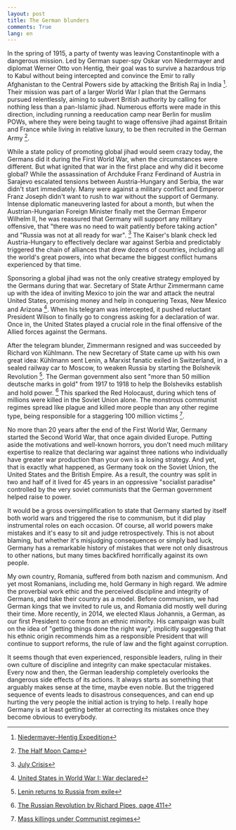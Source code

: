 ```yaml
---
layout: post
title: The German blunders
comments: True
lang: en
---
```


In the spring of 1915, a party of twenty was leaving Constantinople with a dangerous mission. Led by German super-spy Oskar von Niedermayer and diplomat Werner Otto von Hentig, their goal was to survive a hazardous trip to Kabul without being intercepted and convince the Emir to rally Afghanistan to the Central Powers side by attacking the British Raj in India [^1]. Their mission was part of a larger World War I plan that the Germans pursued relentlessly, aiming to subvert British authority by calling for nothing less than a pan-Islamic jihad. Numerous efforts were made in this direction, including running a reeducation camp near Berlin for muslim POWs, where they were being taught to wage offensive jihad against Britain and France while living in relative luxury, to be then recruited in the German Army [^2].

 <!--more-->

While a state policy of promoting global jihad would seem crazy today, the Germans did it during the First World War, when the circumstances were different. But what ignited that war in the first place and why did it become global? While the assassination of Archduke Franz Ferdinand of Austria in Sarajevo escalated tensions between Austria-Hungary and Serbia, the war didn't start immediately. Many were against a military conflict and Emperor Franz Joseph didn't want to rush to war without the support of Germany. Intense diplomatic maneuvering lasted for about a month, but when the Austrian-Hungarian Foreign Minister finally met the German Emperor Wilhelm II, he was reassured that Germany will support any military offensive, that "there was no need to wait patiently before taking action" and "Russia was not at all ready for war". [^3] The Kaiser's blank check led Austria-Hungary to effectively declare war against Serbia and predictably triggered the chain of alliances that drew dozens of countries, including all the world's great powers, into what became the biggest conflict humans experienced by that time.

Sponsoring a global jihad was not the only creative strategy employed by the Germans during that war. Secretary of State Arthur Zimmermann came up with the idea of inviting Mexico to join the war and attack the neutral United States, promising money and help in conquering Texas, New Mexico and Arizona [^4]. When his telegram was intercepted, it pushed reluctant President Wilson to finally go to congress asking for a declaration of war. Once in, the United States played a crucial role in the final offensive of the Allied forces against the Germans.

After the telegram blunder, Zimmermann resigned and was succeeded by Richard von Kühlmann. The new Secretary of State came up with his own great idea: Kühlmann sent Lenin, a Marxist fanatic exiled in Switzerland, in a sealed railway car to Moscow, to weaken Russia by starting the Bolshevik Revolution [^5]. The German government also sent "more than 50 million deutsche marks in gold" from 1917 to 1918 to help the Bolsheviks establish and hold power. [^6] This sparked the Red Holocaust, during which tens of millions were killed in the Soviet Union alone. The monstrous communist regimes spread like plague and killed more people than any other regime type, being responsible for a staggering 100 million victims [^7].

No more than 20 years after the end of the First World War, Germany started the Second World War, that once again divided Europe. Putting aside the motivations and well-known horrors, you don't need much military expertise to realize that declaring war against three nations who individually have greater war production than your own is a losing strategy. And yet, that is exactly what happened, as Germany took on the Soviet Union, the United States and the British Empire. As a result, the country was split in two and half of it lived for 45 years in an oppressive "socialist paradise" controlled by the very soviet communists that the German government helped raise to power.

It would be a gross oversimplification to state that Germany started by itself both world wars and triggered the rise to communism, but it did play instrumental roles on each occasion. Of course, all world powers make mistakes and it's easy to sit and judge retrospectively. This is not about blaming, but whether it's misjudging consequences or simply bad luck, Germany has a remarkable history of mistakes that were not only disastrous to other nations, but many times backfired horrifically against its own people.

My own country, Romania, suffered from both nazism and communism. And yet most Romanians, including me, hold Germany in high regard. We admire the proverbial work ethic and the perceived discipline and integrity of Germans, and take their country as a model. Before communism, we had German kings that we invited to rule us, and Romania did mostly well during their time. More recently, in 2014, we elected Klaus Johannis, a German, as our first President to come from an ethnic minority. His campaign was built on the idea of "getting things done the right way", implicitly suggesting that his ethnic origin recommends him as a responsible President that will continue to support reforms, the rule of law and the fight against corruption.

It seems though that even experienced, responsible leaders, ruling in their own culture of discipline and integrity can make spectacular mistakes. Every now and then, the German leadership completely overlooks the dangerous side effects of its actions. It always starts as something that arguably makes sense at the time, maybe even noble. But the triggered sequence of events leads to disastrous consequences, and can end up hurting the very people the initial action is trying to help. I really hope Germany is at least getting better at correcting its mistakes once they become obvious to everybody.

[^1]: [Niedermayer–Hentig Expedition](https://en.wikipedia.org/wiki/Niedermayer%E2%80%93Hentig_Expedition)
[^2]: [The Half Moon Camp](https://en.wikipedia.org/wiki/Halbmondlager)
[^3]: [July Crisis](https://en.wikipedia.org/wiki/July_Crisis#Austria-Hungary_receives_German_support_and_settles_on_coercive_diplomacy_with_Serbia)
[^4]: [United States in World War I: War declared](https://en.wikipedia.org/wiki/United_States_in_World_War_I#War_declared])
[^5]: [Lenin returns to Russia from exile](http://www.history.com/this-day-in-history/lenin-returns-to-russia-from-exile)
[^6]: [The Russian Revolution by Richard Pipes, page 411](https://books.google.nl/books?id=XtE54LuhFzEC&pg=PA411)
[^7]: [Mass killings under Communist regimes](https://en.wikipedia.org/wiki/Mass_killings_under_Communist_regimes)
